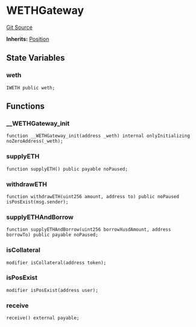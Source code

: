 # WETHGateway

[Git Source](https://dapp-devs.com/ssh://git@git.2222/lumos-labs/xassets/contracts/synths-contracts/blob/969beda74f0f892980053e9edc62c163df24916a/src/core/pool/modules/_WETHGateway.sol)

**Inherits:**
[Position](/src/core/pool/modules/_Position.sol/abstract.Position.md)

## State Variables

### weth

```solidity
IWETH public weth;
```

## Functions

### \_\_WETHGateway_init

```solidity
function __WETHGateway_init(address _weth) internal onlyInitializing noZeroAddress(_weth);
```

### supplyETH

```solidity
function supplyETH() public payable noPaused;
```

### withdrawETH

```solidity
function withdrawETH(uint256 amount, address to) public noPaused isPosExist(msg.sender);
```

### supplyETHAndBorrow

```solidity
function supplyETHAndBorrow(uint256 borrowXusdAmount, address borrowTo) public payable noPaused;
```

### isCollateral

```solidity
modifier isCollateral(address token);
```

### isPosExist

```solidity
modifier isPosExist(address user);
```

### receive

```solidity
receive() external payable;
```
